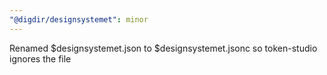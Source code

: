```yaml
---
"@digdir/designsystemet": minor
---
```


Renamed $designsystemet.json to $designsystemet.jsonc so token-studio ignores the file
